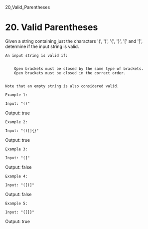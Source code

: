 20_Valid_Parentheses
# 20. Valid Parentheses

Given a string containing just the characters '(',
        ')', '{', '}', '['
        and ']', determine if the input string is valid.

    An input string is valid if:

    
        Open brackets must be closed by the same type of brackets.
        Open brackets must be closed in the correct order.
    

    Note that an empty string is also considered valid.

    Example 1:

    Input: "()"
Output: true

    Example 2:

    Input: "()[]{}"
Output: true

    Example 3:

    Input: "(]"
Output: false

    Example 4:

    Input: "([)]"
Output: false

    Example 5:

    Input: "{[]}"
Output: true